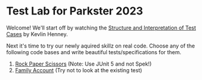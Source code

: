 # Test Lab for Parkster 2023

Welcome! We'll start off by watching the [Structure and Interpretation of Test Cases](https://www.youtube.com/watch?v=tWn8RA_DEic) by Kevlin Henney.

Next it's time to try our newly aquired skillz on real code. Choose any of the following code bases and write beautiful tests/specifications for them.

1. [Rock Paper Scissors](https://github.com/johanhaleby/spek2-lab) (Note: Use JUnit 5 and not Spek!)
2. [Family Account](https://github.com/parkster-dev/core/blob/master/backend/web/core/src/main/java/se/parkster/bc/familyaccount/domain/FamilyAccount.java) (Try not to look at the existing test)
